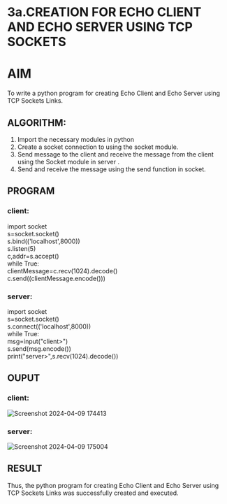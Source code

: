 # 3a.CREATION FOR ECHO CLIENT AND ECHO SERVER USING TCP SOCKETS

# AIM
To write a python program for creating Echo Client and Echo Server using TCP
Sockets Links.
## ALGORITHM:
1. Import the necessary modules in python
2. Create a socket connection to using the socket module.
3. Send message to the client and receive the message from the client using the Socket module in
 server .
4. Send and receive the message using the send function in socket.
## PROGRAM
### client:
import socket    
s=socket.socket()    
s.bind(('localhost',8000))   
s.listen(5)   
c,addr=s.accept()   
while True:    
    clientMessage=c.recv(1024).decode()   
    c.send((clientMessage.encode()))    
### server:
import socket    
s=socket.socket()   
s.connect(('localhost',8000))   
while True:    
    msg=input("client>")    
    s.send(msg.encode())    
    print("server>",s.recv(1024).decode())     
## OUPUT
### client:
![Screenshot 2024-04-09 174413](https://github.com/23004513/3a.Sockets_Creation_for_Echo_Client_and_Echo_Server/assets/138973069/9eb79a9e-25da-4c33-8051-39c4785b9902)
### server:
![Screenshot 2024-04-09 175004](https://github.com/23004513/3a.Sockets_Creation_for_Echo_Client_and_Echo_Server/assets/138973069/06e36138-3ee0-41d8-96c6-d20b97a18c8f)

## RESULT
Thus, the python program for creating Echo Client and Echo Server using TCP Sockets Links 
was successfully created and executed.
